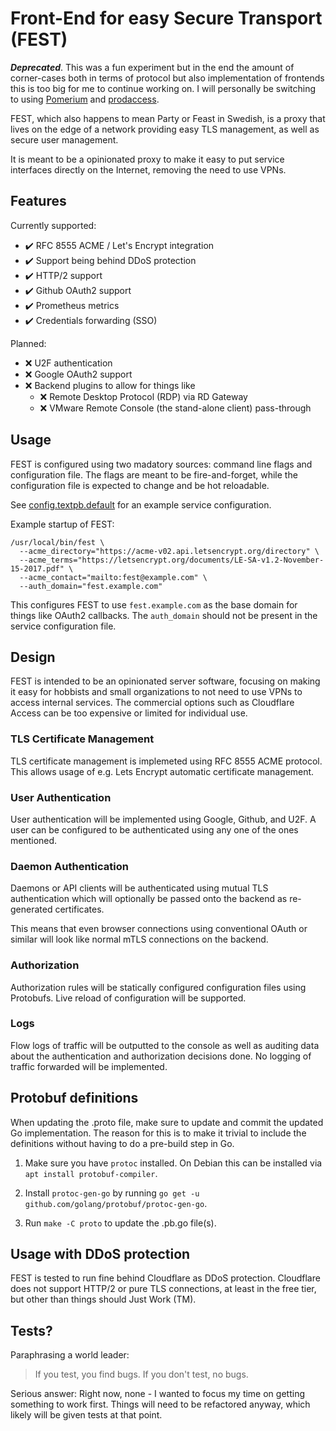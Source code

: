 # Front-End for easy Secure Transport (FEST)

***Deprecated***. This was a fun experiment but in the end the amount of corner-cases
both in terms of protocol but also implementation of frontends this is too big
for me to continue working on. I will personally be switching to using
[Pomerium](https://www.pomerium.io/docs/) and
[prodaccess](https://github.com/dhtech/prodaccess).

FEST, which also happens to mean Party or Feast in Swedish, is
a proxy that lives on the edge of a network providing easy TLS management,
as well as secure user management.

It is meant to be a opinionated proxy to make it easy to put service interfaces
directly on the Internet, removing the need to use VPNs.

## Features

Currently supported:

 * :heavy_check_mark: RFC 8555 ACME / Let's Encrypt integration
 * :heavy_check_mark: Support being behind DDoS protection
 * :heavy_check_mark: HTTP/2 support
 * :heavy_check_mark: Github OAuth2 support 
 * :heavy_check_mark: Prometheus metrics
 * :heavy_check_mark: Credentials forwarding (SSO)

 Planned: 
 
 * :x: U2F authentication
 * :x: Google OAuth2 support
 * :x: Backend plugins to allow for things like
   * :x: Remote Desktop Protocol (RDP) via RD Gateway
   * :x: VMware Remote Console (the stand-alone client) pass-through
 
## Usage

FEST is configured using two madatory sources: command line flags and
configuration file. The flags are meant to be fire-and-forget, while the
configuration file is expected to change and be hot reloadable.

See [config.textpb.default](config.textpb.default) for an example service
configuration.

Example startup of FEST:

```
/usr/local/bin/fest \
  --acme_directory="https://acme-v02.api.letsencrypt.org/directory" \
  --acme_terms="https://letsencrypt.org/documents/LE-SA-v1.2-November-15-2017.pdf" \
  --acme_contact="mailto:fest@example.com" \
  --auth_domain="fest.example.com"
```

This configures FEST to use `fest.example.com` as the base domain for things
like OAuth2 callbacks. The `auth_domain` should not be present in the service
configuration file.

## Design

FEST is intended to be an opinionated server software, focusing on making
it easy for hobbists and small organizations to not need to use VPNs to access
internal services. The commercial options such as Cloudflare Access can be
too expensive or limited for individual use.

### TLS Certificate Management

TLS certificate management is implemeted using RFC 8555 ACME protocol.
This allows usage of e.g. Lets Encrypt automatic certificate management.

### User Authentication

User authentication will be implemented using Google, Github, and U2F.
A user can be configured to be authenticated using any one of the ones
mentioned.

### Daemon Authentication

Daemons or API clients will be authenticated using mutual TLS authentication
which will optionally be passed onto the backend as re-generated certificates.

This means that even browser connections using conventional OAuth or similar
will look like normal mTLS connections on the backend.

### Authorization

Authorization rules will be statically configured configuration files using
Protobufs. Live reload of configuration will be supported.

### Logs

Flow logs of traffic will be outputted to the console as well as auditing data
about the authentication and authorization decisions done. No logging of traffic
forwarded will be implemented.

## Protobuf definitions

When updating the .proto file, make sure to update and commit the updated Go
implementation. The reason for this is to make it trivial to include the
definitions without having to do a pre-build step in Go.

1. Make sure you have `protoc` installed. On Debian this can be installed via
   `apt install protobuf-compiler`.

2. Install `protoc-gen-go` by running
   `go get -u github.com/golang/protobuf/protoc-gen-go`.

3. Run `make -C proto` to update the .pb.go file(s).

## Usage with DDoS protection

FEST is tested to run fine behind Cloudflare as DDoS protection. Cloudflare
does not support HTTP/2 or pure TLS connections, at least in the free tier,
but other than things should Just Work (TM).

## Tests?

Paraphrasing a world leader:

> If you test, you find bugs. If you don't test, no bugs.

Serious answer: Right now, none - I wanted to focus my time on getting
something to work first. Things will need to be refactored anyway,
which likely will be given tests at that point.

